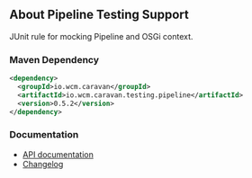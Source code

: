 ## About Pipeline Testing Support

JUnit rule for mocking Pipeline and OSGi context.


### Maven Dependency

```xml
<dependency>
  <groupId>io.wcm.caravan</groupId>
  <artifactId>io.wcm.caravan.testing.pipeline</artifactId>
  <version>0.5.2</version>
</dependency>
```

### Documentation

* [API documentation][apidocs]
* [Changelog][changelog]


[apidocs]: apidocs/
[changelog]: changes-report.html
